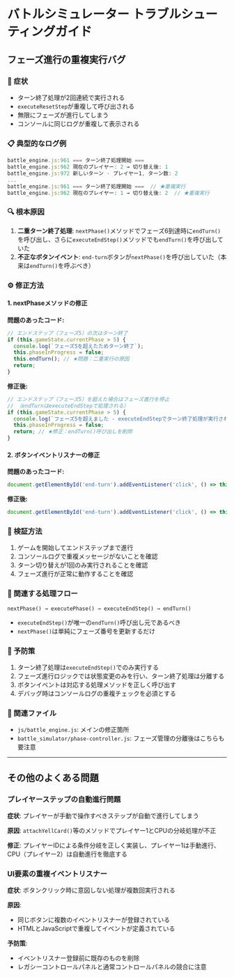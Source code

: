 # バトルシミュレーター トラブルシューティングガイド

## フェーズ進行の重複実行バグ

### 🚨 症状
- ターン終了処理が2回連続で実行される
- `executeResetStep`が重複して呼び出される
- 無限にフェーズが進行してしまう
- コンソールに同じログが重複して表示される

### 📋 典型的なログ例
```javascript
battle_engine.js:961 === ターン終了処理開始 ===
battle_engine.js:962 現在のプレイヤー: 2 → 切り替え後: 1
battle_engine.js:972 新しいターン - プレイヤー1, ターン数: 2
...
battle_engine.js:961 === ターン終了処理開始 ===  // ★重複実行
battle_engine.js:962 現在のプレイヤー: 1 → 切り替え後: 2  // ★重複実行
```

### 🔍 根本原因
1. **二重ターン終了処理**: `nextPhase()`メソッドでフェーズ6到達時に`endTurn()`を呼び出し、さらに`executeEndStep()`メソッドでも`endTurn()`を呼び出していた
2. **不正なボタンイベント**: `end-turn`ボタンが`nextPhase()`を呼び出していた（本来は`endTurn()`を呼ぶべき）

### ⚙️ 修正方法

#### 1. nextPhaseメソッドの修正
**問題のあったコード:**
```javascript
// エンドステップ（フェーズ5）の次はターン終了
if (this.gameState.currentPhase > 5) {
  console.log(`フェーズ5を超えたためターン終了`);
  this.phaseInProgress = false;
  this.endTurn(); // ★問題：二重実行の原因
  return;
}
```

**修正後:**
```javascript
// エンドステップ（フェーズ5）を超えた場合はフェーズ進行を停止
// （endTurnはexecuteEndStepで処理される）
if (this.gameState.currentPhase > 5) {
  console.log(`フェーズ5を超えました - executeEndStepでターン終了処理が実行されます`);
  this.phaseInProgress = false;
  return; // ★修正：endTurn()呼び出しを削除
}
```

#### 2. ボタンイベントリスナーの修正
**問題のあったコード:**
```javascript
document.getElementById('end-turn').addEventListener('click', () => this.nextPhase());
```

**修正後:**
```javascript
document.getElementById('end-turn').addEventListener('click', () => this.endTurn());
```

### 🧪 検証方法
1. ゲームを開始してエンドステップまで進行
2. コンソールログで重複メッセージがないことを確認
3. ターン切り替えが1回のみ実行されることを確認
4. フェーズ進行が正常に動作することを確認

### 🔗 関連する処理フロー
```
nextPhase() → executePhase() → executeEndStep() → endTurn()
```
- `executeEndStep()`が唯一の`endTurn()`呼び出し元であるべき
- `nextPhase()`は単純にフェーズ番号を更新するだけ

### 📝 予防策
1. ターン終了処理は`executeEndStep()`でのみ実行する
2. フェーズ進行ロジックでは状態変更のみを行い、ターン終了処理は分離する
3. ボタンイベントは対応する処理メソッドを正しく呼び出す
4. デバッグ時はコンソールログの重複チェックを必須とする

### 🎯 関連ファイル
- `js/battle_engine.js`: メインの修正箇所
- `battle_simulator/phase-controller.js`: フェーズ管理の分離後はこちらも要注意

---

## その他のよくある問題

### プレイヤーステップの自動進行問題
**症状**: プレイヤーが手動で操作すべきステップが自動で進行してしまう

**原因**: `attachYellCard()`等のメソッドでプレイヤー1とCPUの分岐処理が不正

**修正**: プレイヤーIDによる条件分岐を正しく実装し、プレイヤー1は手動進行、CPU（プレイヤー2）は自動進行を徹底する

### UI要素の重複イベントリスナー
**症状**: ボタンクリック時に意図しない処理が複数回実行される

**原因**: 
- 同じボタンに複数のイベントリスナーが登録されている
- HTMLとJavaScriptで重複してイベントが定義されている

**予防策**: 
- イベントリスナー登録前に既存のものを削除
- レガシーコントロールパネルと通常コントロールパネルの競合に注意
